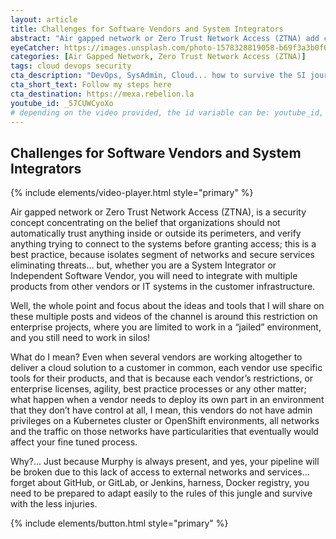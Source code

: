 ```yaml
---
layout: article
title: Challenges for Software Vendors and System Integrators
abstract: "Air gapped network or Zero Trust Network Access (ZTNA) add complexity for cloud system integrators delivery projects on customer premises"
eyeCatcher: https://images.unsplash.com/photo-1578328819058-b69f3a3b0f6b?ixlib=rb-1.2.1&ixid=MnwxMjA3fDB8MHxwaG90by1wYWdlfHx8fGVufDB8fHx8&auto=format&fit=crop&w=1374&q=80
categories: [Air Gapped Network, Zero Trust Network Access (ZTNA)]
tags: cloud devops security
cta_description: "DevOps, SysAdmin, Cloud... how to survive the SI journey?:"
cta_short_text: Follow my steps here
cta_destination: https://mexa.rebelion.la
youtube_id: _57CUWCyoXo
# depending on the video provided, the id variable can be: youtube_id, vimeo_id... etc. Ref: https://github.com/nathancy/jekyll-embed-video
---
```


## Challenges for Software Vendors and System Integrators

{% include elements/video-player.html style="primary" %}

Air gapped network or Zero Trust Network Access (ZTNA), is a security concept concentrating on the belief that organizations should not automatically trust anything inside or outside its perimeters, and verify anything trying to connect to the systems before granting access; this is a best practice, because isolates segment of networks and secure services eliminating threats… but, whether you are a System Integrator or Independent Software Vendor, you will need to integrate with multiple products from other vendors or IT systems in the customer infrastructure.

Well, the whole point and focus about the ideas and tools that I will share on these multiple posts and videos of the channel is around this restriction on enterprise projects, where you are limited to work in a “jailed” environment, and you still need to work in silos!

What do I mean? Even when several vendors are working altogether to deliver a cloud solution to a customer in common, each vendor use specific tools for their products, and that is because each vendor’s restrictions, or enterprise licenses, agility, best practice processes or any other matter; what happen when a vendor needs to deploy its own part in an environment that they don’t have control at all, I mean, this vendors do not have admin privileges on a Kubernetes cluster or OpenShift environments, all networks and the traffic on those networks have particularities that eventually would affect your fine tuned process.

Why?... Just because Murphy is always present, and yes, your pipeline will be broken due to this lack of access to external networks and services… forget about GitHub, or GitLab, or Jenkins, harness, Docker registry, you need to be prepared to adapt easily to the rules of this jungle and survive with the less injuries.

{% include elements/button.html style="primary" %}
